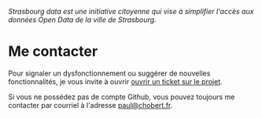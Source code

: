 _Strasbourg data est une initiative citoyenne qui vise à simplifier l'accès aux données Open Data de la ville de Strasbourg._

# Me contacter

Pour signaler un dysfonctionnement ou suggérer de nouvelles fonctionnalités, je vous invite à ouvrir [ouvrir un ticket sur le projet](https://github.com/strasbourg/documentation/issues/new).

Si vous ne possédez pas de compte Github, vous pouvez toujours me contacter par courriel à l'adresse paul@chobert.fr.
